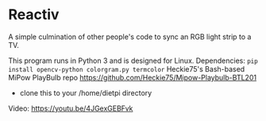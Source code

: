 # Reactiv
A simple culmination of other people's code to sync an RGB light strip to a TV.

This program runs in Python 3 and is designed for Linux.
Dependencies:
```pip install opencv-python colorgram.py termcolor```
Heckie75's Bash-based MiPow PlayBulb repo https://github.com/Heckie75/Mipow-Playbulb-BTL201
* clone this to your /home/dietpi directory

Video: https://youtu.be/4JGexGEBFvk
